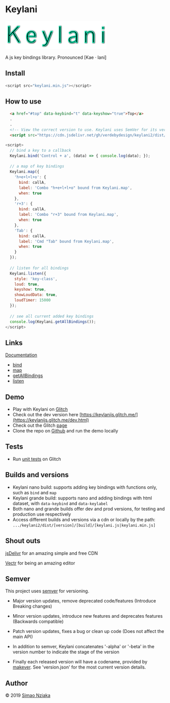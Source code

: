 # Keylani

![Keylani logo](./logo.png)

A js key bindings library. Pronounced [Kae · lani]

## Install

```js
<script src="keylani.min.js"></script>
```

## How to use

```html
  <a href="#top" data-keybind="t" data-keyshow="true">Top</a>
  .
  .
  <!-- View the correct version to use. Keylani uses SemVer for its versions. Versions might have a '-' (alpha|beta) when they are on testing stages -->
  <script src="https://cdn.jsdelivr.net/gh/verdebydesign/keylani2/dist/0.0.3/grande/keylani.min.js"></script>
```

```js
<script>
  // bind a key to a callback
  Keylani.bind('Control + a', (data) => { console.log(data); });

  // a map of key bindings
  Keylani.map({
    'h+e+l+l+o': {
      bind: callA,
      label: 'Combo "h+e+l+l+o" bound from Keylani.map',
      when: true
    },
    'r+3': {
      bind: callA,
      label: 'Combo "r+3" bound from Keylani.map',
      when: true
    },
    'Tab': {
      bind: callA,
      label: 'Cmd "Tab" bound from Keylani.map',
      when: true
    }
  });

  // listen for all bindings
  Keylani.listen({
    style: 'key-class',
    loud: true,
    keyshow: true,
    showLoudData: true,
    loudTimer: 15000
  });

  // see all current added key bindings
  console.log(Keylani.getAllBindings());
</script>
```

## Links

[Documentation](https://verdebydesign.github.io/keylani2/)

* [bind](https://verdebydesign.github.io/keylani2/global.html#bind)
* [map](https://verdebydesign.github.io/keylani2/global.html#map)
* [getAllBindings](https://verdebydesign.github.io/keylani2/global.html#getAllBindings)
* [listen](https://verdebydesign.github.io/keylani2/global.html#listen)

## Demo

* Play with Keylani on [Glitch](https://keylanijs.glitch.me/)
* Check out the dev version here [https://keylanijs.glitch.me/](https://keylanijs.glitch.me/dev.html)
* Check out the Glitch [page](https://glitch.com/~keylanijs)
* Clone the repo on [Github](https://github.com/verdebydesign/keylani.git) and run the demo locally

## Tests

* Run [unit tests](https://keylanijs.glitch.me/test.html) on Glitch

## Builds and versions

* Keylani nano build: supports adding key bindings with functions only, such as ```bind``` and ```map```
* Keylani grande build: supports nano and adding bindings with html dataset, with ```data-keybind``` and ```data-keylabel```
* Both nano and grande builds offer dev and prod versions, for testing and production use respectively
* Access different builds and versions via a cdn or locally by the path: ```.../keylani2/dist/[version]/[build]/[keylani.js|keylani.min.js]```

## Shout outs

[jsDelivr](https://www.jsdelivr.com/) for an amazing simple and free CDN

[Vectr](https://vectr.com/) for being an amazing editor

## Semver

This project uses [semver](https://semver.org/) for versioning.

* Major version updates, remove deprecated code/features (Introduce Breaking changes)

* Minor version updates, introduce new features and deprecates features (Backwards compatible)

* Patch version updates, fixes a bug or clean up code (Does not affect the main API)

* In addition to semver, Keylani concatenates '-alpha' or '-beta' in the version number to indicate the stage of the version

* Finally each released version will have a codename, provided by [makever](https://www.npmjs.com/package/makever). See 'version.json' for the most current version details.

## Author

&copy; 2019 [Simao Nziaka](https://simaonziaka.com)
